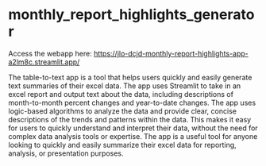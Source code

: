 # monthly_report_highlights_generator

Access the webapp here: https://jlo-dcjd-monthly-report-highlights-app-a2lm8c.streamlit.app/

The table-to-text app is a tool that helps users quickly and easily generate text summaries of their excel data. The app uses Streamlit to take in an excel report and output text about the data, including descriptions of month-to-month percent changes and year-to-date changes. The app uses logic-based algorithms to analyze the data and provide clear, concise descriptions of the trends and patterns within the data. This makes it easy for users to quickly understand and interpret their data, without the need for complex data analysis tools or expertise. The app is a useful tool for anyone looking to quickly and easily summarize their excel data for reporting, analysis, or presentation purposes.